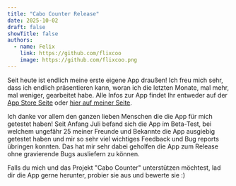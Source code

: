```yaml
---
title: "Cabo Counter Release"
date: 2025-10-02
draft: false
showTitle: false
authors:
  - name: Felix
    link: https://github.com/flixcoo
    image: https://github.com/flixcoo.png
---
```


Seit heute ist endlich meine erste eigene App draußen! Ich freu mich sehr, dass ich endlich präsentieren kann, woran ich
die letzten Monate, mal mehr, mal weniger, gearbeitet habe. Alle Infos zur App findet Ihr entweder auf
der [App Store Seite](https://apps.apple.com) oder [hier auf meiner Seite](/projects/cabo-counter).

Ich danke vor allem den ganzen lieben Menschen die die App für mich getestet haben! Seit Anfang Juli befand sich die App
im Beta-Test, bei welchem ungefähr 25 meiner Freunde und Bekannte die App ausgiebig getestet haben und mir so sehr viel
wichtiges Feedback und Bug reports übringen konnten. Das hat mir sehr dabei geholfen die App zum Release ohne
gravierende Bugs ausliefern zu können.

Falls du mich und das Projekt "Cabo Counter" unterstützen möchtest, lad dir die App gerne herunter, probier sie aus und
bewerte sie :)